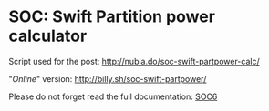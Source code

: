 # SOC: Swift Partition power calculator

Script used for the post: http://nubla.do/soc-swift-partpower-calc/   

"*Online*" version: http://billy.sh/soc-swift-partpower/

Please do not forget read the full documentation: [SOC6](https://www.suse.com/documentation/suse-openstack-cloud-6/)
